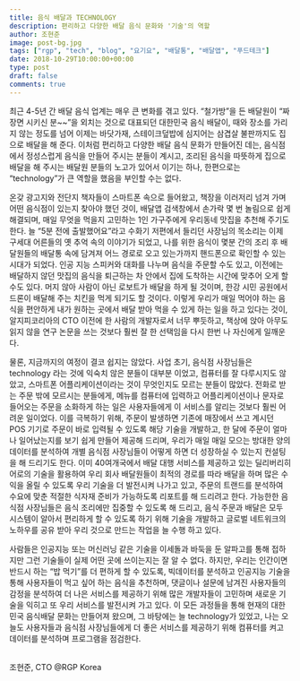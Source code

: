 ```yaml
---
title: 음식 배달과 TECHNOLOGY
description: 편리하고 다양한 배달 음식 문화와 '기술'의 역할
author: 조현준
image: post-bg.jpg
tags: ["rgp", "tech", "blog", "요기요", "배달통", "배달앱", "푸드테크"]
date: 2018-10-29T10:00:00+00:00
type: post
draft: false
comments: true
---
```


최근 4-5년 간 배달 음식 업계는 매우 큰 변화를 겪고 있다.  “철가방”을 든 배달원이 “짜장면 시키신 분~~”을 외치는 것으로 대표되던 대한민국 음식 배달이, 때와 장소를 가리지 않는 정도를 넘어 이제는 바닷가재, 스테이크덮밥에 심지어는 삼겹살 불판까지도 집으로 배달을 해 준다.  이처럼 편리하고 다양한 배달 음식 문화가 만들어진 데는, 음식점에서 정성스럽게 음식을 만들어 주시는 분들이 계시고, 조리된 음식을 따뜻하게 집으로 배달을 해 주시는 배달원 분들의 노고가 있어서 이기는 하나, 한편으로는 “technology”가 큰 역할을 했음을 부인할 수는 없다.


온갖 광고지와 전단지 책자들이 스마트폰 속으로 들어왔고, 책장을 이러저리 넘겨 가며 어떤 음식점이 있는지 찾아야 했던 것이, 배달앱 검색창에서 손가락 몇 번 놀림으로 쉽게 해결되며, 매일 무엇을 먹을지 고민하는 1인 가구주에게 우리동네 맛집을 추천해 주기도 한다.  늘 “5분 전에 출발했어요”라고 수화기 저편에서 들리던 사장님의 목소리는 이제 구세대 어른들의 옛 추억 속의 이야기가 되었고, 나를 위한 음식이 몇분 간의 조리 후 배달원들의 배달통 속에 담겨져 어느 경로로 오고 있는가까지 핸드폰으로 확인할 수 있는 시대가 되었다.  인공 지능 스피커와 대화를 나누며 음식을 주문할 수도 있고, 이전에는 배달하지 않던 맛집의 음식을 퇴근하는 차 안에서 집에 도착하는 시간에 맞추어 오게 할 수도 있다.  머지 않아 사람이 아닌 로보트가 배달을 하게 될 것이며, 한강 시민 공원에서 드론이 배달해 주는 치킨을 먹게 되기도 할 것이다.  이렇게 우리가 매일 먹어야 하는 음식을 편안하게 내가 원하는 곳에서 배달 받아 먹을 수 있게 하는 일을 하고 있다는 것이, 알지피코리아의 CTO 이전에 한 사람의 개발자로서 너무 뿌듯하고, 책상에 앉아 아무도 읽지 않을 연구 논문을 쓰는 것보다 훨씬 잘 한 선택임을 다시 한번 나 자신에게 일깨운다.  

물론, 지금까지의 여정이 결코 쉽지는 않았다.  사업 초기, 음식점 사장님들은 technology 라는 것에 익숙치 않은 분들이 대부분 이었고, 컴퓨터를 잘 다루시지도 않았고, 스마트폰 어플리케이션이라는 것이 무엇인지도 모르는 분들이 많았다.  전화로 받는 주문 밖에 모르시는 분들에게, 메뉴를 컴퓨터에 입력하고 어플리케이션이나 문자로 들어오는 주문을 소화하게 하는 일은 사용자들에게 이 서비스를 알리는 것보다 훨씬 어려운 일이었다. 이를 극복하기 위해, 주문이 발생하면 기존에 매장에서 쓰고 계시던 POS 기기로 주문이 바로 입력될 수 있도록 해당 기술을 개발하고, 한 달에 주문이 얼마나 일어났는지를 보기 쉽게 만들어 제공해 드리며, 우리가 매일 매일 모으는 방대한 양의 데이터를 분석하여 개별 음식점 사장님들이 어떻게 하면 더 성장하실 수 있는지 컨설팅을 해 드리기도 한다.  이미 40여개국에서 배달 대행 서비스를 제공하고 있는 딜리버리히어로의 기술을 활용하여 우리 회사 배달원들이 최적의 경로를 따라 배달을 하며 많은 수익을 올릴 수 있도록 우리 기술을 더 발전시켜 나가고 있고, 주문의 트랜드를 분석하여 수요에 맞춘 적절한 식자재 준비가 가능하도록 리포트를 해 드리려고 한다. 가능한한 음식점 사장님들은 음식 조리에만 집중할 수 있도록 해 드리고, 음식 주문과 배달은 모두 시스템이 알아서 편리하게 할 수 있도록 하기 위해 기술을 개발하고 글로벌 네트워크의 노하우를 공유 받아 우리 것으로 만드는 작업을 늘 수행 하고 있다.

사람들은 인공지능 또는 머신러닝 같은 기술을 이세돌과 바둑을 둔 알파고를 통해 접하지만 그런 기술들이 실제 어떤 곳에 쓰이는지는 잘 알 수 없다.  하지만, 우리는 인간이면 반드시 하는 “밥 먹기”를 더 편하게 할 수 있도록, 빅데이터를 분석하고 인공지능 기술을 통해 사용자들이 먹고 싶어 하는 음식을 추천하며, 댓글이나 설문에 남겨진 사용자들의 감정을 분석하여 더 나은 서비스를 제공하기 위해 많은 개발자들이 고민하며 새로운 기술을 익히고 또 우리 서비스를 발전시켜 가고 있다.  이 모든 과정들을 통해 현재의 대한민국 음식배달 문화는 만들어져 왔으며, 그 바탕에는 늘 technology가 있었고, 나는 오늘도 사용자들과 음식점 사장님들에게 더 좋은 서비스를 제공하기 위해 컴퓨터를 켜고 데이터를 분석하며 프로그램을 점검한다.


<br>
조현준, CTO @RGP Korea
